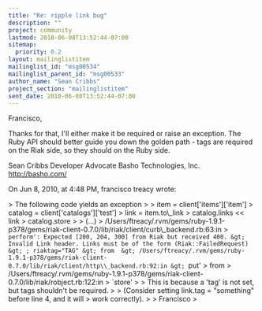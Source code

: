 ```yaml
---
title: "Re: ripple link bug"
description: ""
project: community
lastmod: 2010-06-08T13:52:44-07:00
sitemap:
  priority: 0.2
layout: mailinglistitem
mailinglist_id: "msg00534"
mailinglist_parent_id: "msg00533"
author_name: "Sean Cribbs"
project_section: "mailinglistitem"
sent_date: 2010-06-08T13:52:44-07:00
---
```



Francisco,

Thanks for that, I'll either make it be required or raise an exception. The 
Ruby API should better guide you down the golden path - tags are required on 
the Riak side, so they should on the Ruby side.

Sean Cribbs 
Developer Advocate
Basho Technologies, Inc.
http://basho.com/

On Jun 8, 2010, at 4:48 PM, francisco treacy wrote:

&gt; The following code yields an exception
&gt; 
&gt; item = client['items']['item']
&gt; catalog = client['catalogs']['test']
&gt; link = item.to\\_link
&gt; catalog.links &lt;&lt; link
&gt; catalog.store
&gt; 
&gt; (...)
&gt; /Users/ftreacy/.rvm/gems/ruby-1.9.1-p378/gems/riak-client-0.7.0/lib/riak/client/curb\\_backend.rb:63:in
&gt; `perform': Expected [200, 204, 300] from Riak but received 400.
&gt; Invalid Link header. Links must be of the form (Riak::FailedRequest)
&gt; ; riaktag="TAG"
&gt; from 
&gt; /Users/ftreacy/.rvm/gems/ruby-1.9.1-p378/gems/riak-client-0.7.0/lib/riak/client/http\\_backend.rb:92:in
&gt; `put'
&gt; from 
&gt; /Users/ftreacy/.rvm/gems/ruby-1.9.1-p378/gems/riak-client-0.7.0/lib/riak/robject.rb:122:in
&gt; `store'
&gt; 
&gt; This is because a 'tag' is not set, but tags shouldn't be required.
&gt; 
&gt; (Consider setting link.tag = "something" before line 4, and it will
&gt; work correctly).
&gt; 
&gt; Francisco
&gt; 
